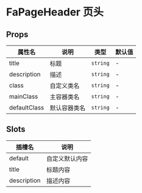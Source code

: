 # FaPageHeader 页头

## Props

| 属性名       | 说明         | 类型     | 默认值 |
| ------------ | ------------ | -------- | ------ |
| title        | 标题         | `string` | -      |
| description  | 描述         | `string` | -      |
| class        | 自定义类名   | `string` | -      |
| mainClass    | 主容器类名   | `string` | -      |
| defaultClass | 默认容器类名 | `string` | -      |

## Slots

| 插槽名      | 说明           |
| ----------- | -------------- |
| default     | 自定义默认内容 |
| title       | 标题内容       |
| description | 描述内容       |
